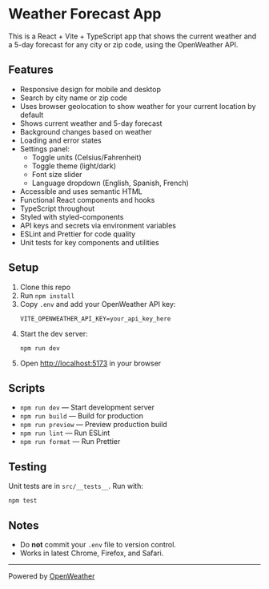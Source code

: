 # Weather Forecast App

This is a React + Vite + TypeScript app that shows the current weather and a 5-day forecast for any city or zip code, using the OpenWeather API.

## Features

- Responsive design for mobile and desktop
- Search by city name or zip code
- Uses browser geolocation to show weather for your current location by default
- Shows current weather and 5-day forecast
- Background changes based on weather
- Loading and error states
- Settings panel:
  - Toggle units (Celsius/Fahrenheit)
  - Toggle theme (light/dark)
  - Font size slider
  - Language dropdown (English, Spanish, French)
- Accessible and uses semantic HTML
- Functional React components and hooks
- TypeScript throughout
- Styled with styled-components
- API keys and secrets via environment variables
- ESLint and Prettier for code quality
- Unit tests for key components and utilities

## Setup

1. Clone this repo
2. Run `npm install`
3. Copy `.env` and add your OpenWeather API key:
   ```
   VITE_OPENWEATHER_API_KEY=your_api_key_here
   ```
4. Start the dev server:
   ```
   npm run dev
   ```
5. Open [http://localhost:5173](http://localhost:5173) in your browser

## Scripts

- `npm run dev` — Start development server
- `npm run build` — Build for production
- `npm run preview` — Preview production build
- `npm run lint` — Run ESLint
- `npm run format` — Run Prettier

## Testing

Unit tests are in `src/__tests__`. Run with:
```
npm test
```

## Notes

- Do **not** commit your `.env` file to version control.
- Works in latest Chrome, Firefox, and Safari.

---
Powered by [OpenWeather](https://openweathermap.org/)
